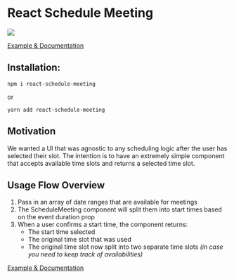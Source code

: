 # React Schedule Meeting

![](./ReactScheduleMeetingExample.png)

[Example & Documentation](https://react-schedule-meeting.netlify.app)

## Installation:

```
npm i react-schedule-meeting
```

or

```
yarn add react-schedule-meeting
```

## Motivation

We wanted a UI that was agnostic to any scheduling logic after the user has selected their slot. The intention is to have an extremely simple component that accepts available time slots and returns a selected time slot.

## Usage Flow Overview

1. Pass in an array of date ranges that are available for meetings
1. The ScheduleMeeting component will split them into start times based on the event duration prop
1. When a user confirms a start time, the component returns:
   - The start time selected 
   - The original time slot that was used
   - The original time slot now split into two separate time slots _(in case you need to keep track of availabilities)_

[Example & Documentation](https://react-schedule-meeting.netlify.app)